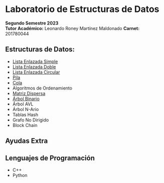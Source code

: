 # Laboratorio de Estructuras de Datos
<b>Segundo Semestre 2023</b><br>
**Tutor Académico:** Leonardo Roney Martínez Maldonado 
**Carnet:** 201780044

## Estructuras de Datos:
- [Lista Enlazada Simple](https://github.com/leonardo0martinez/EDD_2023_2S/tree/main/listas/lista-simple)
- [Lista Enlazada Doble](https://github.com/leonardo0martinez/EDD_2023_2S/tree/main/listas/lista-doble)
- [Lista Enlazada Circular](https://github.com/leonardo0martinez/EDD_2023_2S/tree/main/listas/lista-circular)
- [Pila](https://github.com/leonardo0martinez/EDD_2023_2S/tree/main/pila-cola/pila)
- [Cola](https://github.com/leonardo0martinez/EDD_2023_2S/tree/main/pila-cola/cola)
- Algoritmos de Ordenamiento
- [Matriz Dispersa](https://github.com/leonardo0martinez/EDD_2023_2S/tree/main/matriz-dispersa)
- [Árbol Binario](https://github.com/leonardo0martinez/EDD_2023_2S/tree/main/arbol-binario)
- Árbol AVL
- Árbol N-Ario
- Tablas Hash
- Grafo No Dirigido
- Block Chain

## Ayudas Extra
<!-- - [Manejo de Carpetas](https://github.com/leonardo0martinez/EDD_1S_2023/tree/master/n-ary-tree)
- Edición de Archivos TXT
- [Grafo no dirigido con Carpetas](https://github.com/leonardo0martinez/EDD_1S_2023/tree/master/non-directed-graph)
- [Chat con BlockChain](https://github.com/leonardo0martinez/EDD_1S_2023/tree/master/block-chain) | [Video de Explicacion](https://drive.google.com/file/d/1e82mn9Kt9BcHPpWaiI4d9O5lx0NwFNwv/view?usp=sharing) -->

## Lenguajes de Programación
- C++
- Python
